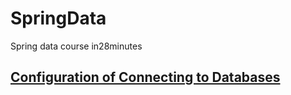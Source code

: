 # SpringData
Spring data course in28minutes

## [Configuration of Connecting to Databases](https://github.com/in28minutes/spring-master-class/tree/master/04-spring-jdbc-to-jpa)

